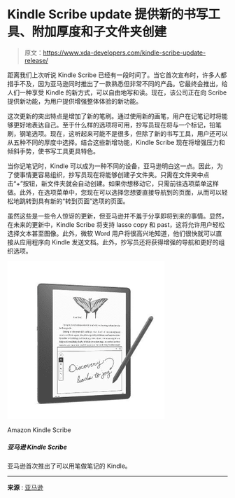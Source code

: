 # Kindle Scribe update 提供新的书写工具、附加厚度和子文件夹创建

> 原文：<https://www.xda-developers.com/kindle-scribe-update-release/>

距离我们上次听说 Kindle Scribe 已经有一段时间了。当它首次宣布时，许多人都措手不及，因为亚马逊同时推出了一款熟悉但非常不同的产品。它最终会推出，给人们一种享受 Kindle 的新方式，可以自由地写和读。现在，该公司正在向 Scribe 提供新功能，为用户提供增强整体体验的新功能。

这次更新的突出特点是增加了新的笔刷。通过使用新的画笔，用户在记笔记时将能够更好地表达自己。至于什么样的选项将可用，抄写员现在将与一个标记，铅笔刷，钢笔选项。现在，这听起来可能不是很多，但除了新的书写工具，用户还可以从五种不同的厚度中选择。结合这些新增功能，Kindle Scribe 现在将增强压力和倾斜手势，使书写工具更具特色。

当你记笔记时，Kindle 可以成为一种不同的设备，亚马逊明白这一点。因此，为了使事情更容易组织，抄写员现在将能够创建子文件夹。只需在文件夹中点击“+”按钮，新文件夹就会自动创建。如果你想移动它，只需前往选项菜单这样做。此外，在选项菜单中，您现在可以选择您想要直接导航到的页面，从而可以轻松地跳转到具有新的“转到页面”选项的页面。

虽然这些是一些令人惊讶的更新，但亚马逊并不羞于分享即将到来的事情。显然，在未来的更新中，Kindle Scribe 将支持 lasso copy 和 past，这将允许用户轻松选择文本甚至图像。此外，微软 Word 用户将很高兴地知道，他们很快就可以直接从应用程序向 Kindle 发送文档。此外，抄写员还将获得增强的导航和更好的组织选项。

 <picture>![For the first time, Amazon has introduced a Kindle that can also take notes using a pen.](img/5f376f5c0d7d37a36e9d91c3c80875cf.png)</picture> 

Amazon Kindle Scribe

##### 亚马逊 Kindle Scribe

亚马逊首次推出了可以用笔做笔记的 Kindle。

* * *

**来源** : [亚马逊](https://www.aboutamazon.com/news/devices/kindle-scribe-updates)